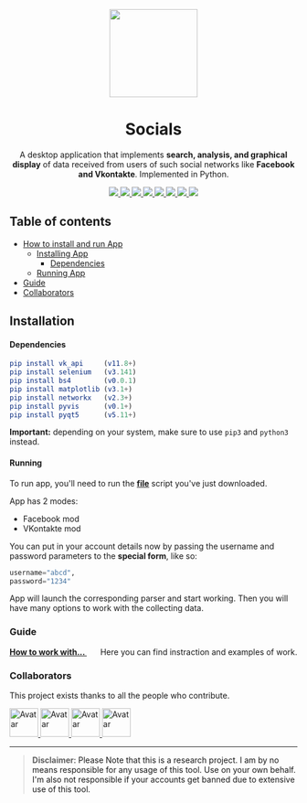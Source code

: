 <p align="center">
  <img src="https://i.imgur.com/SPYT1zV.png" width="154">
  <h1 align="center">Socials</h1>
  <p align="center">A desktop application that implements <b>search, analysis, and graphical display</b> of data
  received from users of such social networks like <b>Facebook and Vkontakte</b>.
Implemented in Python.<p>
  <p align="center">
	<a href="https://www.python.org/">
    <img src="https://img.shields.io/badge/built%20with-Python3-ff4500.svg" />
    </a>
	<a href="https://vk-api.readthedocs.io/en/latest/">
    <img src="https://img.shields.io/badge/build%20with-vk_api-ffff00.svg" />
    </a>
    <a href="https://github.com/SeleniumHQ/selenium">
    <img src="https://img.shields.io/badge/built%20with-Selenium-00FF00.svg" />
    </a>
    <a href="https://www.crummy.com/software/BeautifulSoup/bs4/doc/">
	<img src="https://img.shields.io/badge/bulid with-bs4-ff1493.svg">
    </a>
    <a href="https://matplotlib.org">
	<img src="https://img.shields.io/badge/bulid with-matplotlib-7fffd4.svg">
    </a>
    <a href="https://networkx.github.io">
	<img src="https://img.shields.io/badge/bulid with-networkx-ffc0cb.svg">
    </a>
	<a href="https://pyvis.readthedocs.io/en/latest/">
	<img src="https://img.shields.io/badge/bulid with-pyvis-8A2BE2.svg">
    </a>
	<a href="https://www.riverbankcomputing.com/static/Docs/PyQt5/">
	<img src="https://img.shields.io/badge/bulid with-Pyqt5-FF8C00.svg">
    </a>
  </p>
</p>


## Table of contents
- [How to install and run App](#installation)
  * [Installing App](#installation)
	* [Dependencies](#dependencies)
  * [Running App](#running)
- [Guide](#guide)
- [Collaborators](#collaborators)

## **Installation**

#### Dependencies

```elm
pip install vk_api     (v11.8+)
pip install selenium   (v3.141)
pip install bs4        (v0.0.1)
pip install matplotlib (v3.1+)
pip install networkx   (v2.3+)
pip install pyvis      (v0.1+)
pip install pyqt5      (v5.11+)
```
__Important:__ depending on your system, make sure to use `pip3` and `python3` instead.


#### Running

To run app, you'll need to run the **[file](https://github.com/DoktaPola/Socials/blob/master/main.py)** script you've just downloaded.

App has 2 modes:
- Facebook mod
- VKontakte mod

You can put in your account details now by passing the username and password parameters to the **special form**, like so:
```python
username="abcd",
password="1234"
```

App will launch the corresponding parser and start working.
Then you will have many options to work with the collecting data.


### Guide

**[How to work with... ](https://drive.google.com/file/d/1uZEY3GyFS69tKOcNRcVyPe8VMq-PjWiS/view?usp=sharing ) &nbsp;&nbsp;&nbsp;&nbsp;&nbsp;&nbsp;**
Here you can find instraction and examples of work.



### Collaborators

This project exists thanks to all the people who contribute.
<a href="https://github.com/DoktaPola/Socials/graphs/contributors" />

<img style="height:auto;" alt="Avatar" width="50" height="50" class="avatar avatar-user width-full border bg-white" src="https://avatars2.githubusercontent.com/u/44429468?s=460&amp;u=4b37cd2315aaf9fd9fcfc101cc26416464ee8bf1&amp;v=4" />
<img style="height:auto;" alt="Avatar" width="50" height="50" class="avatar avatar-user width-full border bg-white" src="https://avatars3.githubusercontent.com/u/63115848?s=460&amp;u=c41e9e8fc2822c46d396880906687fe89f5e07d9&amp;v=4" />
<img style="height:auto;" alt="Avatar" width="50" height="50" class="avatar avatar-user width-full border bg-white" src="https://avatars2.githubusercontent.com/u/61208923?s=460&amp;v=4" />
<img style="height:auto;" alt="Avatar" width="50" height="50" class="avatar avatar-user width-full border bg-white" src="https://avatars3.githubusercontent.com/u/55359172?s=460&amp;u=89ab963abf753c0f28b39a7c9dd51b4774f9e4fb&amp;v=4" /></a>

---

> **Disclaimer**<a name="disclaimer" />: Please Note that this is a research project. I am by no means responsible for any usage of this tool. Use on your own behalf. I'm also not responsible if your accounts get banned due to extensive use of this tool.

